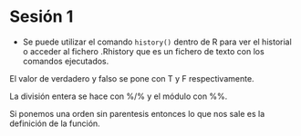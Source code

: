 # Sesión 1
- Se puede utilizar el comando ```history()``` dentro de R para ver el historial o acceder al fichero .Rhistory que es un fichero de texto con los comandos ejecutados.

El valor de verdadero y falso se pone con T y F respectivamente.

La división entera se hace con %/% y el módulo con %%.

Si ponemos una orden sin parentesis entonces lo que nos sale es la definición de la función.
